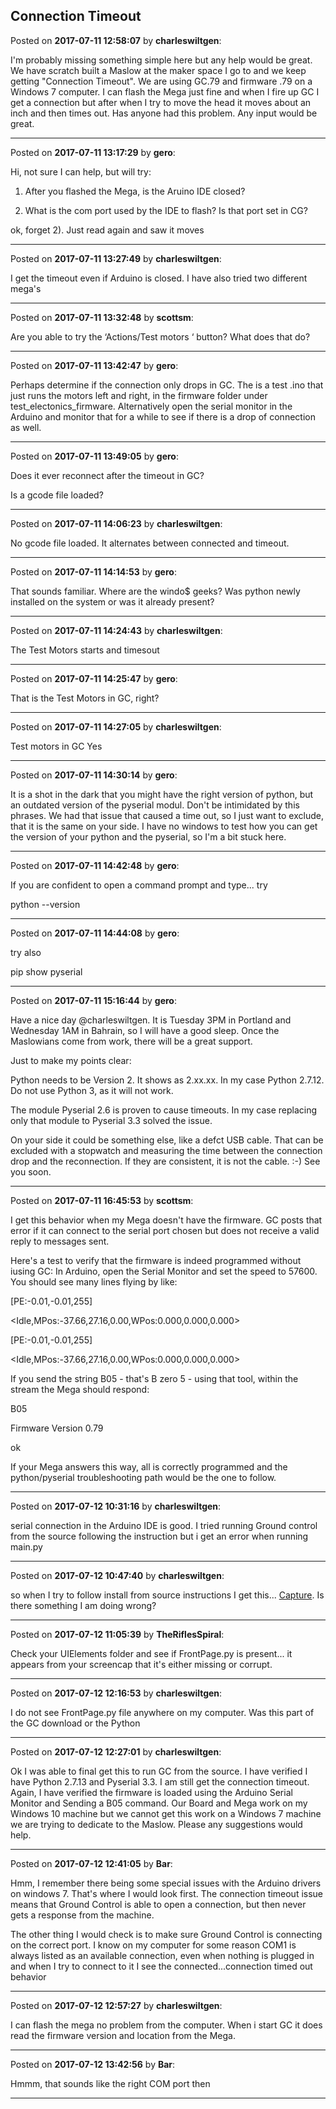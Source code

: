 ## Connection Timeout
Posted on **2017-07-11 12:58:07** by **charleswiltgen**:

I'm probably missing something simple here but any help would be great.  We have scratch built a Maslow at the maker space I go to and we keep getting "Connection Timeout".  We are using GC.79 and firmware .79 on a Windows 7 computer.  I can flash the Mega just fine and when I fire up GC I get a connection but after when I try to move the head it moves about an inch and then times out.  Has anyone had this problem.  Any input would be great.

---

Posted on **2017-07-11 13:17:29** by **gero**:

Hi, not sure I can help, but will try:

1) After you flashed the Mega, is the Aruino IDE closed?

2) What is the com port used by the IDE to flash? Is that port set in CG?

ok, forget 2). Just read again and saw it moves

---

Posted on **2017-07-11 13:27:49** by **charleswiltgen**:

I get the timeout even if Arduino is closed.  I have also tried two different mega's

---

Posted on **2017-07-11 13:32:48** by **scottsm**:

Are you able to try the ‘Actions/Test motors ‘ button? What does that do?

---

Posted on **2017-07-11 13:42:47** by **gero**:

Perhaps determine if the connection only drops in GC. The is a test .ino that just runs the motors left and right, in the firmware folder under test_electonics_firmware. Alternatively open the serial monitor in the Arduino and monitor that for a while to see if there is a drop of connection as well.

---

Posted on **2017-07-11 13:49:05** by **gero**:

Does it ever reconnect after the timeout in GC?

Is a gcode file loaded?

---

Posted on **2017-07-11 14:06:23** by **charleswiltgen**:

No gcode file loaded.  It alternates between connected and timeout.

---

Posted on **2017-07-11 14:14:53** by **gero**:

That sounds familiar. Where are the windo$ geeks? Was python newly installed on the system or was it already present?

---

Posted on **2017-07-11 14:24:43** by **charleswiltgen**:

The Test Motors starts and timesout

---

Posted on **2017-07-11 14:25:47** by **gero**:

That is the Test Motors in GC, right?

---

Posted on **2017-07-11 14:27:05** by **charleswiltgen**:

Test motors in GC Yes

---

Posted on **2017-07-11 14:30:14** by **gero**:

It is a shot in the dark that you might have the right version of python, but an outdated version of the pyserial modul. Don't be intimidated by this phrases. We had that issue that caused a time out, so I just want to exclude, that it is the same on your side. I have no windows to test how you can get the version of your python and the pyserial, so I'm a bit stuck here.

---

Posted on **2017-07-11 14:42:48** by **gero**:

If you are confident to open a command prompt and type... try

python --version

---

Posted on **2017-07-11 14:44:08** by **gero**:

try also

pip show pyserial

---

Posted on **2017-07-11 15:16:44** by **gero**:

Have a nice day @charleswiltgen. It is Tuesday 3PM in Portland and Wednesday 1AM in Bahrain, so I will have a good sleep. Once the Maslowians come from work, there will be a great support.

Just to make my points clear:

Python needs to be Version 2. It shows as 2.xx.xx. In my case Python 2.7.12. Do not use Python 3, as it will not work.

The module Pyserial 2.6 is proven to cause timeouts. In my case replacing only that module to Pyserial 3.3 solved the issue.

On your side it could be something else, like a defct USB cable. That can be excluded with a stopwatch and measuring the time between the connection drop and the reconnection. If they are consistent, it is not the cable. :-) See you soon.

---

Posted on **2017-07-11 16:45:53** by **scottsm**:

I get this behavior when my Mega doesn't have the firmware. GC posts that error if it can connect to the serial port chosen but does not receive a valid reply to messages sent.

 Here's a test to verify that the firmware is indeed programmed without iusing GC: In Arduino, open the Serial Monitor and set the speed to 57600. You should see many lines flying by like:

[PE:-0.01,-0.01,255]

<Idle,MPos:-37.66,27.16,0.00,WPos:0.000,0.000,0.000>

[PE:-0.01,-0.01,255]

<Idle,MPos:-37.66,27.16,0.00,WPos:0.000,0.000,0.000>



If you send the string B05 - that's B zero 5 - using that tool, within the stream the Mega should respond:

B05

Firmware Version 0.79

ok



If your Mega answers this way, all is correctly programmed and the python/pyserial troubleshooting path would be the one to follow.

---

Posted on **2017-07-12 10:31:16** by **charleswiltgen**:

serial connection in the Arduino IDE is good.  I tried running Ground control from the source following the instruction but i get an error when running main.py

---

Posted on **2017-07-12 10:47:40** by **charleswiltgen**:

so when I try to follow install from source instructions I get this... [Capture](/images/sy/syd4_capture.png.jpg).  Is there something I am doing wrong?

---

Posted on **2017-07-12 11:05:39** by **TheRiflesSpiral**:

Check your UIElements folder and see if FrontPage.py is present... it appears from your screencap that it's either missing or corrupt.

---

Posted on **2017-07-12 12:16:53** by **charleswiltgen**:

I do not see FrontPage.py file anywhere on my computer.  Was this part of the GC download or the Python

---

Posted on **2017-07-12 12:27:01** by **charleswiltgen**:

Ok I was able to final get this to run GC from the source.  I have verified I have Python 2.7.13 and Pyserial 3.3.  I am still get the connection timeout.  Again, I have verified the firmware is loaded using the Arduino Serial Monitor and Sending a B05 command.  Our Board and Mega work on my Windows 10 machine but we cannot get this work on a Windows 7 machine we are trying to dedicate to the Maslow.  Please any suggestions would help.

---

Posted on **2017-07-12 12:41:05** by **Bar**:

Hmm, I remember there being some special issues with the Arduino drivers on windows 7. That's where I would look first. The connection timeout issue means that Ground Control is able to open a connection, but then never gets a response from the machine.



The other thing I would check is to make sure Ground Control is connecting on the correct port. I know on my computer for some reason COM1 is always listed as an available connection, even when nothing is plugged in and when I try to connect to it I see the connected...connection timed out behavior

---

Posted on **2017-07-12 12:57:27** by **charleswiltgen**:

I can flash the mega no problem from the computer.  When i start GC it does read the firmware version and location from the Mega.

---

Posted on **2017-07-12 13:42:56** by **Bar**:

Hmmm, that sounds like the right COM port then

---

